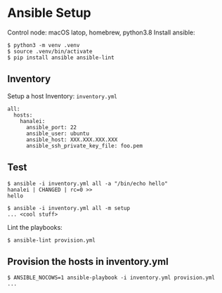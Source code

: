 # Ansible Setup

Control node: macOS latop, homebrew, python3.8
Install ansible:

```
$ python3 -m venv .venv
$ source .venv/bin/activate
$ pip install ansible ansible-lint
```

## Inventory

Setup a host Inventory: `inventory.yml`

```
all:
  hosts:
    hanalei:
      ansible_port: 22
      ansible_user: ubuntu
      ansible_host: XXX.XXX.XXX.XXX
      ansible_ssh_private_key_file: foo.pem
```

## Test

```
$ ansible -i inventory.yml all -a "/bin/echo hello"
hanalei | CHANGED | rc=0 >>
hello

$ ansible -i inventory.yml all -m setup
... <cool stuff>
```

Lint the playbooks:

```
$ ansible-lint provision.yml
```

## Provision the hosts in inventory.yml

```
$ ANSIBLE_NOCOWS=1 ansible-playbook -i inventory.yml provision.yml
...
```
